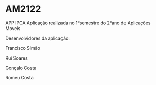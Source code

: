 # AM2122

APP IPCA
Aplicação realizada no 1ºsemestre do 2ºano de Aplicações Moveis

Desenvolvidores da aplicação:

Francisco Simão

Rui Soares

Gonçalo Costa

Romeu Costa

